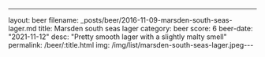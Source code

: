 ---
layout: beer
filename: _posts/beer/2016-11-09-marsden-south-seas-lager.md
title: Marsden south seas lager
category: beer
score: 6
beer-date: "2021-11-12"
desc: "Pretty smooth lager with a slightly malty smell"
permalink: /beer/:title.html
img: /img/list/marsden-south-seas-lager.jpeg---
